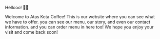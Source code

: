 Hellooo! 👋👋

Welcome to Atas Kota Coffee! 
This is our website where you can see what we have to offer.
you can see our menu, our story, and even our contact information.
and you can order menu in here too!
We hope you enjoy your visit and come back soon!